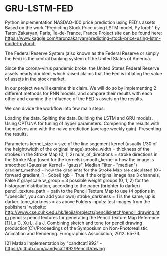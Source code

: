 # GRU-LSTM-FED
Python implementation NASDAQ-100 price prediction using FED's assets 
Based on the work "Predicting Stock Price using LSTM model, PyTorch" by Taron Zakaryan, Paris, Île-de-France, France
Project site can be found here: https://www.kaggle.com/taronzakaryan/predicting-stock-price-using-lstm-model-pytorch

The Federal Reserve System (also known as the Federal Reserve or simply the Fed) is the central banking system of the United States of America.

Since the corona-virus pandemic broke, the United States Federal Reserve 
assets nearly doubled, which raised claims that the Fed is inflating the value of assets in the stock market.

In our project we will examine this claim. We will do so by implementing 2 different methods for RNN models, and compare their results with
each other and examine the influence of the FED's assets on the results.

We can divide the workflow into few main steps:

Loading the data.
Spliting the data.
Building the LSTM and GRU models.
Using OPTUNA for tuning of hyper parameters.
Compering the results with themselves and with the naive prediction (average weekly gain).
Presenting the results.

Parameters
kernel_size = size of the line segement kernel (usually 1/30 of the height/width of the original image)
stroke_width = thickness of the strokes in the Stroke Map (0, 1, 2)
num_of_directions = stroke directions in the Stroke Map (used for the kernels)
smooth_kernel = how the image is smoothed (Gaussian Kernel - "gauss", Median Filter - "median")
gradient_method = how the gradients for the Stroke Map are calculated (0 - forward gradient, 1 - Sobel)
rgb = True if the original image has 3 channels, False if grayscale
w_group = 3 possible weight groups (0, 1, 2) for the histogram distribution, according to the paper (brighter to darker)
pencil_texture_path = path to the Pencil Texture Map to use (4 options in "./pencils", you can add your own)
stroke_darkness = 1 is the same, up is darker.
tone_darkness = as above
Folders
inputs: test images from the publishers' website: http://www.cse.cuhk.edu.hk/leojia/projects/pencilsketch/pencil_drawing.htm
pencils: pencil textures for generating the Pencil Texture Map
Reference
[1] Lu C, Xu L, Jia J. Combining sketch and tone for pencil drawing production[C]//Proceedings of the Symposium on Non-Photorealistic Animation and Rendering. Eurographics Association, 2012: 65-73.

[2] Matlab implementation by "candtcat1992" - https://github.com/candycat1992/PencilDrawing

